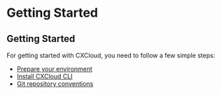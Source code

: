 # Getting Started

## Getting Started

For getting started with CXCloud, you need to follow a few simple steps:

* [Prepare your environment](prepare-your-environment.md)
* [Install CXCloud CLI](install-cxcloud-cli.md)
* [Git repository conventions](create-a-git-repository.md)



